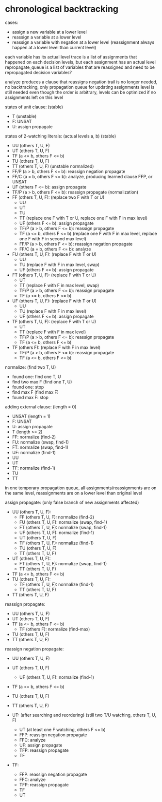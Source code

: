 # chronological backtracking

cases:
- assign a new variable at a lower level
- reassign a variable at a lower level
- reassign a variable with negation at a lower level
(reassignment always happen at a lower level than current level)


each variable has its actual level
trace is a list of assignments that happened on each decision levels, but each assignment has an actual level
repropagate_queue is a list of variables that are reassigned and need to be repropagated
decision variables?

analyze produces a clause that reassigns negation
trail is no longer needed, no backtracking, only propagation queue for updating assignments
level is still needed even though the order is arbitrary, levels can be optimized if no assignments left on this level


states of unit clause:
(stable)
- T
(unstable)
- F: UNSAT
- U: assign propagate

states of 2-watching literals: (actual levels a, b)
(stable)
- UU (others T, U, F)
- UT (others T, U, F)
- TF (a <= b, others F <= b)
- TU (others T, U, F)
- TT (others T, U, F)
(unstable normalized)
- FF/P (a > b, others F <= b): reassign negation propagate
- FF/C (a = b, others F <= b): analyze, producing learned clause FFP, or UNSAT
- UF (others F <= b): assign propagate
- TF/P (a > b, others F <= b): reassign propagate
(normalization)
- FF (others T, U, F):
  (replace two F with T or U)
  - UU
  - UT
  - TU
  - TT
  (replace one F with T or U, replace one F with F in max level)
  - UF (others F <= b): assign propagate
  - TF/P (a > b, others F <= b): reassign propagate
  - TF (a <= b, others F <= b)
  (replace one F with F in max level, replace one F with F in second max level)
  - FF/P (a > b, others F <= b): reassign negation propagate
  - FF/C (a = b, others F <= b): analyze
- FU (others T, U, F):
  (replace F with T or U)
  - UU
  - TU
  (replace F with F in max level, swap)
  - UF (others F <= b): assign propagate
- FT (others T, U, F):
  (replace F with T or U)
  - UT
  - TT
  (replace F with F in max level, swap)
  - TF/P (a > b, others F <= b): reassign propagate
  - TF (a <= b, others F <= b)
- UF (others T, U, F):
  (replace F with T or U)
  - UU
  - TU
  (replace F with F in max level)
  - UF (others F <= b): assign propagate
- TF (others T, U, F):
  (replace F with T or U)
  - UT
  - TT
  (replace F with F in max level)
  - TF/P (a > b, others F <= b): reassign propagate
  - TF (a <= b, others F <= b)
- TF (others F):
  (replace F with F in max level)
  - TF/P (a > b, others F <= b): reassign propagate
  - TF (a <= b, others F <= b)

normalize:
(find two T, U)
- found one: find one T, U
- find two max F
(find one T, U)
- found one: stop
- find max F
(find max F)
- found max F: stop


adding external clause:
(length = 0)
- UNSAT
(length = 1)
- F: UNSAT
- U: assign propagate
- T
(length >= 2)
- FF: normalize (find-2)
- FU: normalize (swap, find-1)
- FT: normalize (swap, find-1)
- UF: normalize (find-1)
- UU
- UT
- TF: normalize (find-1)
- TU
- TT


in one temporary propagation queue, all assignments/reassignments are on the same level, reassignments are on a lower level than original level


assign propagate: (only false branch of new assignments affected)
- UU (others T, U, F):
  - FF (others T, U, F): normalize (find-2)
  - FU (others T, U, F): normalize (swap, find-1)
  - FT (others T, U, F): normalize (swap, find-1)
  - UF (others T, U, F): normalize (find-1)
  - UT (others T, U, F)
  - TF (others T, U, F): normalize (find-1)
  - TU (others T, U, F)
  - TT (others T, U, F)
- UT (others T, U, F):
  - FT (others T, U, F): normalize (swap, find-1)
  - TT (others T, U, F)
- TF (a <= b, others F <= b)
- TU (others T, U, F):
  - TF (others T, U, F): normalize (find-1)
  - TT (others T, U, F)
- TT (others T, U, F)


reassign propagate:
- UU (others T, U, F)
- UT (others T, U, F)
- TF (a <= b, others F <= b)
  - TF (others F): normalize (find-max)
- TU (others T, U, F)
- TT (others T, U, F)


reassign negation propagate:
- UU (others T, U, F)
- UT (others T, U, F)
  - UF (others T, U, F): normalize (find-1)
- TF (a <= b, others F <= b)


- TU (others T, U, F)
- TT (others T, U, F)




- UT: (after searching and reordering)
  (still two T/U watching, others T, U, F)
  - UT
  (at least one F watching, others F <= b)
  - FFP: reassign negation propagate
  - FFC: analyze
  - UF: assign propagate
  - TFP: reassign propagate
  - TF
- TF:
  - FFP: reassign negation propagate
  - FFC: analyze
  - TFP: reassign propagate
  - TF
  - UT
